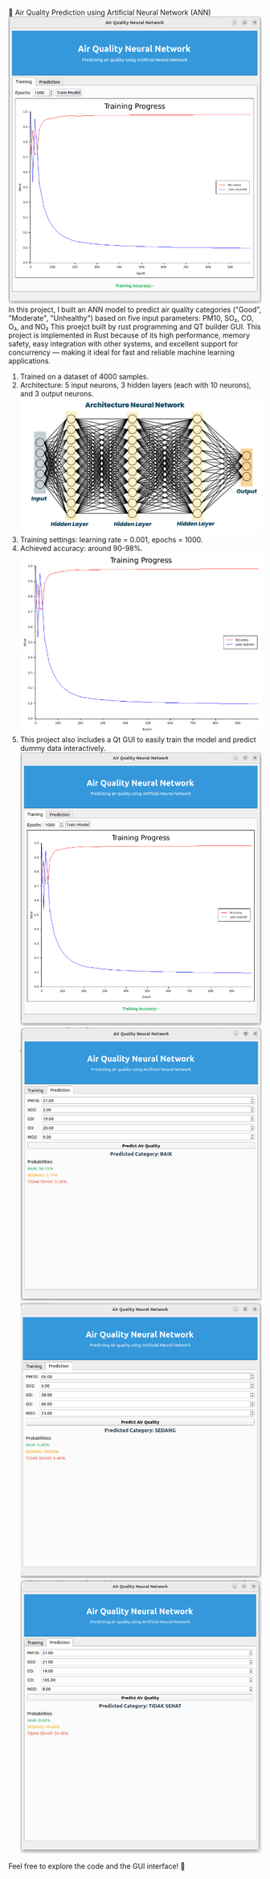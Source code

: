 🌿 Air Quality Prediction using Artificial Neural Network (ANN)
![alt text](https://github.com/lintangkosesar/neural_network_qt/blob/main/guiqt.png?raw=true)
In this project, I built an ANN model to predict air quality categories ("Good", "Moderate", "Unhealthy") based on five input parameters: PM10, SO₂, CO, O₃, and NO₂ This proejct built by rust programming and QT builder GUI.
This project is implemented in Rust because of its high performance, memory safety, easy integration with other systems, and excellent support for concurrency — making it ideal for fast and reliable machine learning applications.

1. Trained on a dataset of 4000 samples.
2. Architecture: 5 input neurons, 3 hidden layers (each with 10 neurons), and 3 output neurons.
   ![alt text](https://github.com/lintangkosesar/neural_network_qt/blob/main/Architecture%20Neural%20Network.jpg?raw=true)
4. Training settings: learning rate = 0.001, epochs = 1000.
5. Achieved accuracy: around 90-98%.
![alt text](https://github.com/lintangkosesar/neural_network_qt/blob/main/qt/build/training_plot.png?raw=true)
6. This project also includes a Qt GUI to easily train the model and predict dummy data interactively.
![alt text](https://github.com/lintangkosesar/neural_network_qt/blob/main/guiqt.png?raw=true)
![alt text](https://github.com/lintangkosesar/neural_network_qt/blob/main/prediksibaik.png?raw=true)
![alt text](https://github.com/lintangkosesar/neural_network_qt/blob/main/prediksisedang.png?raw=true)
![alt text](https://github.com/lintangkosesar/neural_network_qt/blob/main/prediksitidaksehat.png?raw=true)

Feel free to explore the code and the GUI interface! 🚀
